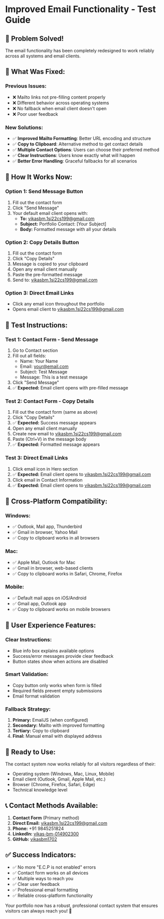 # Improved Email Functionality - Test Guide

## 🎉 Problem Solved!

The email functionality has been completely redesigned to work reliably across all systems and email clients.

## 🔧 **What Was Fixed:**

### **Previous Issues:**
- ❌ Mailto links not pre-filling content properly
- ❌ Different behavior across operating systems
- ❌ No fallback when email client doesn't open
- ❌ Poor user feedback

### **New Solutions:**
- ✅ **Improved Mailto Formatting**: Better URL encoding and structure
- ✅ **Copy to Clipboard**: Alternative method to get contact details
- ✅ **Multiple Contact Options**: Users can choose their preferred method
- ✅ **Clear Instructions**: Users know exactly what will happen
- ✅ **Better Error Handling**: Graceful fallbacks for all scenarios

## 📧 **How It Works Now:**

### **Option 1: Send Message Button**
1. Fill out the contact form
2. Click "Send Message"
3. Your default email client opens with:
   - **To:** vikasbm.1si22cs199@gmail.com
   - **Subject:** Portfolio Contact: [Your Subject]
   - **Body:** Formatted message with all your details

### **Option 2: Copy Details Button**
1. Fill out the contact form
2. Click "Copy Details"
3. Message is copied to your clipboard
4. Open any email client manually
5. Paste the pre-formatted message
6. Send to: vikasbm.1si22cs199@gmail.com

### **Option 3: Direct Email Links**
- Click any email icon throughout the portfolio
- Opens email client to vikasbm.1si22cs199@gmail.com

## 🧪 **Test Instructions:**

### **Test 1: Contact Form - Send Message**
1. Go to Contact section
2. Fill out all fields:
   - Name: Your Name
   - Email: your@email.com
   - Subject: Test Message
   - Message: This is a test message
3. Click "Send Message"
4. ✅ **Expected:** Email client opens with pre-filled message

### **Test 2: Contact Form - Copy Details**
1. Fill out the contact form (same as above)
2. Click "Copy Details"
3. ✅ **Expected:** Success message appears
4. Open any email client manually
5. Create new email to vikasbm.1si22cs199@gmail.com
6. Paste (Ctrl+V) in the message body
7. ✅ **Expected:** Formatted message appears

### **Test 3: Direct Email Links**
1. Click email icon in Hero section
2. ✅ **Expected:** Email client opens to vikasbm.1si22cs199@gmail.com
3. Click email in Contact Information
4. ✅ **Expected:** Email client opens to vikasbm.1si22cs199@gmail.com

## 📱 **Cross-Platform Compatibility:**

### **Windows:**
- ✅ Outlook, Mail app, Thunderbird
- ✅ Gmail in browser, Yahoo Mail
- ✅ Copy to clipboard works in all browsers

### **Mac:**
- ✅ Apple Mail, Outlook for Mac
- ✅ Gmail in browser, web-based clients
- ✅ Copy to clipboard works in Safari, Chrome, Firefox

### **Mobile:**
- ✅ Default mail apps on iOS/Android
- ✅ Gmail app, Outlook app
- ✅ Copy to clipboard works on mobile browsers

## 🎯 **User Experience Features:**

### **Clear Instructions:**
- Blue info box explains available options
- Success/error messages provide clear feedback
- Button states show when actions are disabled

### **Smart Validation:**
- Copy button only works when form is filled
- Required fields prevent empty submissions
- Email format validation

### **Fallback Strategy:**
1. **Primary:** EmailJS (when configured)
2. **Secondary:** Mailto with improved formatting
3. **Tertiary:** Copy to clipboard
4. **Final:** Manual email with displayed address

## 🚀 **Ready to Use:**

The contact system now works reliably for all visitors regardless of their:
- Operating system (Windows, Mac, Linux, Mobile)
- Email client (Outlook, Gmail, Apple Mail, etc.)
- Browser (Chrome, Firefox, Safari, Edge)
- Technical knowledge level

## 📞 **Contact Methods Available:**

1. **Contact Form** (Primary method)
2. **Direct Email:** vikasbm.1si22cs199@gmail.com
3. **Phone:** +91 9845251824
4. **LinkedIn:** [vikas-bm-014902300](https://linkedin.com/in/vikas-bm-014902300)
5. **GitHub:** [vikasbm1702](https://github.com/vikasbm1702)

## ✅ **Success Indicators:**

- ✅ No more "E.C.P is not enabled" errors
- ✅ Contact form works on all devices
- ✅ Multiple ways to reach you
- ✅ Clear user feedback
- ✅ Professional email formatting
- ✅ Reliable cross-platform functionality

Your portfolio now has a robust, professional contact system that ensures visitors can always reach you! 🎯
